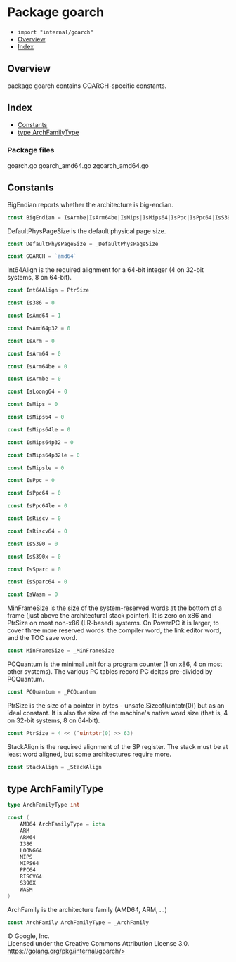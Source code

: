 Package goarch
==============

-   `import "internal/goarch"`
-   [Overview](#pkg-overview)
-   [Index](#pkg-index)

Overview 
--------

package goarch contains GOARCH-specific constants.

Index 
-----

-   [Constants](#pkg-constants)
-   [type ArchFamilyType](#ArchFamilyType)

### Package files

goarch.go goarch\_amd64.go zgoarch\_amd64.go

Constants 
---------

BigEndian reports whether the architecture is big-endian.

```go
const BigEndian = IsArmbe|IsArm64be|IsMips|IsMips64|IsPpc|IsPpc64|IsS390|IsS390x|IsSparc|IsSparc64 == 1
```

DefaultPhysPageSize is the default physical page size.

```go
const DefaultPhysPageSize = _DefaultPhysPageSize
```

```go
const GOARCH = `amd64`
```

Int64Align is the required alignment for a 64-bit integer (4 on 32-bit
systems, 8 on 64-bit).

```go
const Int64Align = PtrSize
```

```go
const Is386 = 0
```

```go
const IsAmd64 = 1
```

```go
const IsAmd64p32 = 0
```

```go
const IsArm = 0
```

```go
const IsArm64 = 0
```

```go
const IsArm64be = 0
```

```go
const IsArmbe = 0
```

```go
const IsLoong64 = 0
```

```go
const IsMips = 0
```

```go
const IsMips64 = 0
```

```go
const IsMips64le = 0
```

```go
const IsMips64p32 = 0
```

```go
const IsMips64p32le = 0
```

```go
const IsMipsle = 0
```

```go
const IsPpc = 0
```

```go
const IsPpc64 = 0
```

```go
const IsPpc64le = 0
```

```go
const IsRiscv = 0
```

```go
const IsRiscv64 = 0
```

```go
const IsS390 = 0
```

```go
const IsS390x = 0
```

```go
const IsSparc = 0
```

```go
const IsSparc64 = 0
```

```go
const IsWasm = 0
```

MinFrameSize is the size of the system-reserved words at the bottom of a
frame (just above the architectural stack pointer). It is zero on x86
and PtrSize on most non-x86 (LR-based) systems. On PowerPC it is larger,
to cover three more reserved words: the compiler word, the link editor
word, and the TOC save word.

```go
const MinFrameSize = _MinFrameSize
```

PCQuantum is the minimal unit for a program counter (1 on x86, 4 on most
other systems). The various PC tables record PC deltas pre-divided by
PCQuantum.

```go
const PCQuantum = _PCQuantum
```

PtrSize is the size of a pointer in bytes - unsafe.Sizeof(uintptr(0))
but as an ideal constant. It is also the size of the machine\'s native
word size (that is, 4 on 32-bit systems, 8 on 64-bit).

```go
const PtrSize = 4 << (^uintptr(0) >> 63)
```

StackAlign is the required alignment of the SP register. The stack must
be at least word aligned, but some architectures require more.

```go
const StackAlign = _StackAlign
```

type ArchFamilyType 
-------------------

```go
type ArchFamilyType int
```

```go
const (
    AMD64 ArchFamilyType = iota
    ARM
    ARM64
    I386
    LOONG64
    MIPS
    MIPS64
    PPC64
    RISCV64
    S390X
    WASM
)
```

ArchFamily is the architecture family (AMD64, ARM, \...)

```go
const ArchFamily ArchFamilyType = _ArchFamily
```

 
© Google, Inc.\
Licensed under the Creative Commons Attribution License 3.0.\
https://golang.org/pkg/internal/goarch/>

